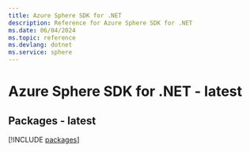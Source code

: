 ```yaml
---
title: Azure Sphere SDK for .NET
description: Reference for Azure Sphere SDK for .NET
ms.date: 06/04/2024
ms.topic: reference
ms.devlang: dotnet
ms.service: sphere
---
```

# Azure Sphere SDK for .NET - latest
## Packages - latest
[!INCLUDE [packages](sphere-index.md)]